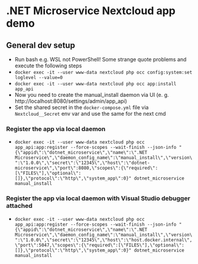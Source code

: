 # .NET Microservice Nextcloud app demo

## General dev setup

- Run bash e.g. WSL not PowerShell! Some strange quote problems and execute the following steps
- `docker exec -it --user www-data nextcloud php occ config:system:set loglevel --value=0`
- `docker exec -it --user www-data nextcloud php occ app:install app_api`
- Now you need to create the manual_install daemon via UI (e. g. http://localhost:8080/settings/admin/app_api)
- Set the shared secret in the `docker-compose.yml` file via `Nextcloud__Secret` env var and use the same for the next cmd

### Register the app via local daemon

- `docker exec -it --user www-data nextcloud php occ app_api:app:register --force-scopes --wait-finish --json-info "{\"appid\":\"dotnet_microservice\",\"name\":\".NET Microservice\",\"daemon_config_name\":\"manual_install\",\"version\":\"1.0.0\",\"secret\":\"12345\",\"host\":\"dotnet-microservice\",\"port\":8080,\"scopes\":{\"required\":[\"FILES\"],\"optional\":[]},\"protocol\":\"http\",\"system_app\":0}" dotnet_microservice manual_install`

### Register the app via local daemon with Visual Studio debugger attached

- `docker exec -it --user www-data nextcloud php occ app_api:app:register --force-scopes --wait-finish --json-info "{\"appid\":\"dotnet_microservice\",\"name\":\".NET Microservice\",\"daemon_config_name\":\"manual_install\",\"version\":\"1.0.0\",\"secret\":\"12345\",\"host\":\"host.docker.internal\",\"port\":5047,\"scopes\":{\"required\":[\"FILES\"],\"optional\":[]},\"protocol\":\"http\",\"system_app\":0}" dotnet_microservice manual_install`
